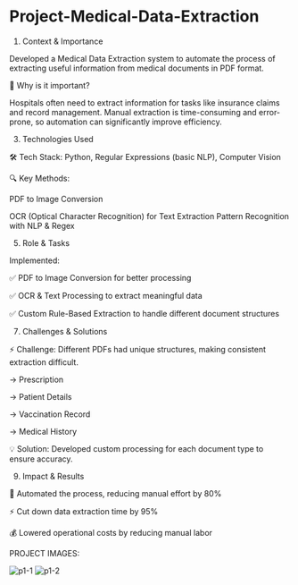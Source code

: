 # Project-Medical-Data-Extraction

1. Context & Importance
   
Developed a Medical Data Extraction system to automate the process of extracting useful information from medical documents in PDF format.

📌 Why is it important?

Hospitals often need to extract information for tasks like insurance claims and record management. Manual extraction is time-consuming and error-prone, so automation can significantly improve efficiency.

3. Technologies Used
   
🛠 Tech Stack: Python, Regular Expressions (basic NLP), Computer Vision

🔍 Key Methods:

PDF to Image Conversion

OCR (Optical Character Recognition) for Text Extraction
Pattern Recognition with NLP & Regex

5. Role & Tasks
   
Implemented:

✅ PDF to Image Conversion for better processing

✅ OCR & Text Processing to extract meaningful data

✅ Custom Rule-Based Extraction to handle different document structures

7. Challenges & Solutions
   
⚡ Challenge: Different PDFs had unique structures, making consistent extraction difficult.   

   -> Prescription
   
   -> Patient Details
   
   -> Vaccination Record
   
   -> Medical History
   
💡 Solution: Developed custom processing for each document type to ensure accuracy.

9. Impact & Results
    
🚀 Automated the process, reducing manual effort by 80%

⚡ Cut down data extraction time by 95%

💰 Lowered operational costs by reducing manual labor


PROJECT IMAGES:

![p1-1](https://github.com/user-attachments/assets/1712c051-0631-4cb9-8e37-b664e65152c2)
![p1-2](https://github.com/user-attachments/assets/b2533be9-3f04-452f-9ecc-d61cefb3dd0b)


